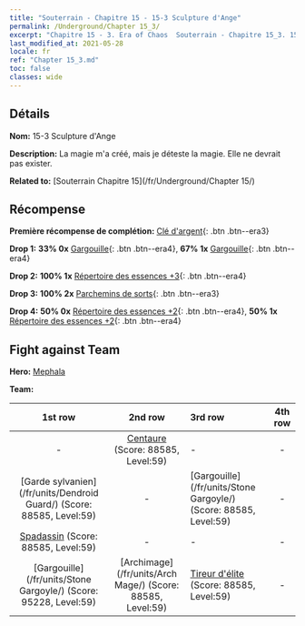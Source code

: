 ```yaml
---
title: "Souterrain - Chapitre 15 - 15-3 Sculpture d'Ange"
permalink: /Underground/Chapter 15_3/
excerpt: "Chapitre 15 - 3. Era of Chaos  Souterrain - Chapitre 15_3. 15-3 Sculpture d'Ange"
last_modified_at: 2021-05-28
locale: fr
ref: "Chapter 15_3.md"
toc: false
classes: wide
---
```


## Détails

 **Nom:** 15-3 Sculpture d'Ange

 **Description:** La magie m'a créé, mais je déteste la magie. Elle ne devrait pas exister.

 **Related to:** [Souterrain Chapitre 15](/fr/Underground/Chapter 15/)

## Récompense

 **Première récompense de complétion:** [Clé d'argent](/ItemsFR/con_693/){: .btn .btn--era3}

 **Drop 1:** **33% 0x** [Gargouille](/ItemsFR/unt_236/){: .btn .btn--era4}, **67% 1x** [Gargouille](/ItemsFR/unt_236/){: .btn .btn--era4}

 **Drop 2:** **100% 1x** [Répertoire des essences +3](/ItemsFR/mat_60/){: .btn .btn--era4}

 **Drop 3:** **100% 2x** [Parchemins de sorts](/ItemsFR/con_694/){: .btn .btn--era3}

 **Drop 4:** **50% 0x** [Répertoire des essences +2](/ItemsFR/mat_53/){: .btn .btn--era4}, **50% 1x** [Répertoire des essences +2](/ItemsFR/mat_53/){: .btn .btn--era4}


## Fight against Team
 **Hero:** [Mephala](/fr/heroes/Mephala/)

 **Team:**


  | 1st row | 2nd row | 3rd row | 4th row |
  |:----:|:----:|:----|:----:|
  | - | [Centaure](/fr/units/Centaur/) (Score: 88585, Level:59)  | - | - |
  | [Garde sylvanien](/fr/units/Dendroid Guard/) (Score: 88585, Level:59)  | - | [Gargouille](/fr/units/Stone Gargoyle/) (Score: 88585, Level:59)  | - |
  | [Spadassin](/fr/units/Swordsman/) (Score: 88585, Level:59)  | - | - | - |
  | [Gargouille](/fr/units/Stone Gargoyle/) (Score: 95228, Level:59)  | [Archimage](/fr/units/Arch Mage/) (Score: 88585, Level:59)  | [Tireur d'élite](/fr/units/Sharpshooter/) (Score: 88585, Level:59)  | - |


